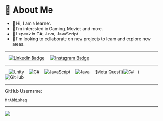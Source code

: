 # 💫 About Me
- 👋 Hi, I am a learner.
- 👀 I’m interested in Gaming, Movies and more.
- 🌱 I speak in C#, Java, JavaScript.
- 💞️ I'm looking to collaborate on new projects to learn and explore new areas.
<!-- - 📫 You can reach me on mail at prem12321kumar@gmail.com -->

---

&nbsp;&nbsp; [![Linkedin Badge](https://img.shields.io/badge/Linkedin-white?style=flat&logo=linkedin&logoColor=blue&labelColor=white&color=blue)](https://linkedin.com/in/mrabhisheq) &nbsp;&nbsp;&nbsp;
[![Instagram Badge](https://img.shields.io/badge/Instagram-white?style=flat&logo=instagram&logoColor=white&labelColor=E1306C)](https://www.instagram.com/mr.abhisheq) &nbsp;&nbsp;&nbsp;
<!-- [![Telegram Badge](https://img.shields.io/badge/Telegram-white?style=flat&logo=telegram&logoColor=blue&labelColor=white&color=blue)](https://t.me/prem12321kumar) &nbsp;&nbsp;&nbsp; -->
<!--[![Email Badge](https://img.shields.io/badge/Mail-white?style=flat&logo=gmail&logoColor=white&labelColor=ea4335)](mailto:prem12321kumar@gmail.com) -->

---

&nbsp;&nbsp; ![Unity](https://img.shields.io/badge/Unity-black?style=flat&logo=unity) &nbsp;&nbsp;
![C#](https://tinyurl.com/mrzums6p) &nbsp;&nbsp;
![JavaScript](https://img.shields.io/badge/JavaScript-%23323330.svg?style=flat&logo=javascript&logoColor=%23F7DF1E) &nbsp;&nbsp;
![Java](https://tinyurl.com/3zjsr642) &nbsp;&nbsp;
![Meta Quest](![C#](https://tinyurl.com/mrzums6p) &nbsp;&nbsp;) &nbsp;&nbsp;
![GitHub](https://img.shields.io/badge/GitHub-%23121011.svg?style=flat&logo=github&logoColor=white)

---
GitHub Username:
```
MrAbhisheq
```
<!--
GitHub ID:
```
00000000
```
-->
---

[![](https://visitcount.itsvg.in/api?id=MrAbhisheq&label=Profile%20Views&color=1&icon=5&pretty=false)](https://visitcount.itsvg.in)


<!--
**MrAbhisheq/MrAbhisheq** is a ✨ _special_ ✨ repository because its `README.md` (this file) appears on your GitHub profile.

Here are some ideas to get you started:

- 🔭 I’m currently working on ...
- 🌱 I’m currently learning ...
- 👯 I’m looking to collaborate on ...
- 🤔 I’m looking for help with ...
- 💬 Ask me about ...
- 📫 How to reach me: ...
- 😄 Pronouns: ...
- ⚡ Fun fact: ...
-->
